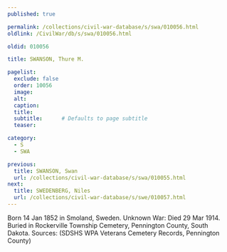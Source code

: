 ```yaml
---
published: true

permalink: /collections/civil-war-database/s/swa/010056.html
oldlink: /CivilWar/db/s/swa/010056.html

oldid: 010056

title: SWANSON, Thure M.

pagelist:
  exclude: false
  order: 10056
  image: 
  alt:
  caption:
  title:
  subtitle:      # Defaults to page subtitle
  teaser:

category: 
  - S 
  - SWA

previous:
  title: SWANSON, Swan
  url: /collections/civil-war-database/s/swa/010055.html  
next:
  title: SWEDENBERG, Niles
  url: /collections/civil-war-database/s/swe/010057.html   
---
```

Born 14 Jan 1852 in Smoland, Sweden. Unknown War: Died 29 Mar 1914. Buried in Rockerville Township Cemetery, Pennington County, South Dakota. Sources: (SDSHS WPA Veterans Cemetery Records, Pennington County)